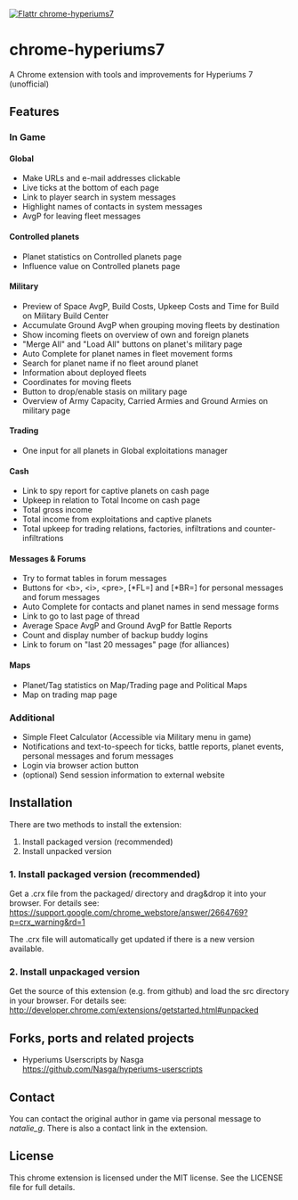 [![Flattr chrome-hyperiums7](http://api.flattr.com/button/flattr-badge-large.png)](https://flattr.com/submit/auto?user_id=resident-uhlig&url=https://github.com/resident-uhlig/chrome-hyperiums7&title=chrome-hyperiums7&language=JavaScript&tags=github&category=software)

# chrome-hyperiums7

A Chrome extension with tools and improvements for Hyperiums 7 (unofficial)

## Features

### In Game
#### Global
- Make URLs and e-mail addresses clickable
- Live ticks at the bottom of each page
- Link to player search in system messages
- Highlight names of contacts in system messages
- AvgP for leaving fleet messages

#### Controlled planets
- Planet statistics on Controlled planets page
- Influence value on Controlled planets page

#### Military
- Preview of Space AvgP, Build Costs, Upkeep Costs and Time for Build on Military Build Center
- Accumulate Ground AvgP when grouping moving fleets by destination
- Show incoming fleets on overview of own and foreign planets
- "Merge All" and "Load All" buttons on planet's military page
- Auto Complete for planet names in fleet movement forms
- Search for planet name if no fleet around planet
- Information about deployed fleets
- Coordinates for moving fleets
- Button to drop/enable stasis on military page
- Overview of Army Capacity, Carried Armies and Ground Armies on military page

#### Trading
- One input for all planets in Global exploitations manager

#### Cash
- Link to spy report for captive planets on cash page
- Upkeep in relation to Total Income on cash page
- Total gross income
- Total income from exploitations and captive planets
- Total upkeep for trading relations, factories, infiltrations and counter-infiltrations

#### Messages & Forums
- Try to format tables in forum messages
- Buttons for \<b>, \<i>, \<pre>, [\*FL=] and [\*BR=] for personal messages and forum messages
- Auto Complete for contacts and planet names in send message forms
- Link to go to last page of thread
- Average Space AvgP and Ground AvgP for Battle Reports
- Count and display number of backup buddy logins
- Link to forum on "last 20 messages" page (for alliances)

#### Maps
- Planet/Tag statistics on Map/Trading page and Political Maps
- Map on trading map page

### Additional
- Simple Fleet Calculator (Accessible via Military menu in game)
- Notifications and text-to-speech for ticks, battle reports, planet events, personal messages and forum messages
- Login via browser action button
- (optional) Send session information to external website

## Installation

There are two methods to install the extension:

1. Install packaged version (recommended)
2. Install unpacked version

### 1. Install packaged version (recommended)

Get a .crx file from the packaged/ directory and drag&drop it into your browser. For details see:
https://support.google.com/chrome_webstore/answer/2664769?p=crx_warning&rd=1

The .crx file will automatically get updated if there is a new version available.

### 2. Install unpackaged version

Get the source of this extension (e.g. from github) and load the src directory in your browser. For details see:
http://developer.chrome.com/extensions/getstarted.html#unpacked

## Forks, ports and related projects

- Hyperiums Userscripts by Nasga<br>
  https://github.com/Nasga/hyperiums-userscripts

## Contact

You can contact the original author in game via personal message to *natalie_g*. There is also a contact link in the extension.

## License

This chrome extension is licensed under the MIT license. See the LICENSE file for full details.
